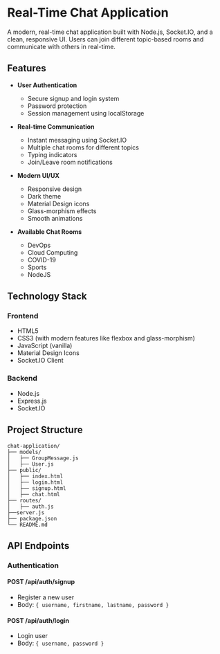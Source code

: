 # Real-Time Chat Application

A modern, real-time chat application built with Node.js, Socket.IO, and a clean, responsive UI. Users can join different topic-based rooms and communicate with others in real-time.

## Features

- **User Authentication**
  - Secure signup and login system
  - Password protection
  - Session management using localStorage

- **Real-time Communication**
  - Instant messaging using Socket.IO
  - Multiple chat rooms for different topics
  - Typing indicators
  - Join/Leave room notifications

- **Modern UI/UX**
  - Responsive design
  - Dark theme
  - Material Design icons
  - Glass-morphism effects
  - Smooth animations

- **Available Chat Rooms**
  - DevOps
  - Cloud Computing
  - COVID-19
  - Sports
  - NodeJS

## Technology Stack

### Frontend
- HTML5
- CSS3 (with modern features like flexbox and glass-morphism)
- JavaScript (vanilla)
- Material Design Icons
- Socket.IO Client

### Backend
- Node.js
- Express.js
- Socket.IO

## Project Structure

```
chat-application/
├── models/
│   ├── GroupMessage.js
│   ├── User.js
├── public/
│   ├── index.html
│   ├── login.html
│   ├── signup.html
│   ├── chat.html
├── routes/
│   ├── auth.js
├──server.js
├── package.json
└── README.md
```

## API Endpoints

### Authentication

#### POST /api/auth/signup
- Register a new user
- Body: `{ username, firstname, lastname, password }`

#### POST /api/auth/login
- Login user
- Body: `{ username, password }`
